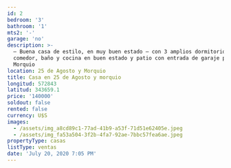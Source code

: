 ```yaml
---
id: 2
bedroom: '3'
bathroom: '1'
mts2: '-'
garage: 'no'
description: >-
  – Buena casa de estilo, en muy buen estado – con 3 amplios dormitorios, living
  comedor, baño y cocina en buen estado y patio con entrada de garaje por calle
  Morquio
location: 25 de Agosto y Morquio
title: Casa en 25 de Agosto y morquio
longitud: 572843
latitud: 343659.1
price: '140000'
soldout: false
rented: false
currency: U$S
images:
  - /assets/img_a8cd89c1-77ad-41b9-a53f-71d51e62405e.jpeg
  - /assets/img_fa53a504-3f2b-4fa7-92ae-7bbc57fea6ae.jpeg
propertyType: casas
listType: ventas
date: 'July 20, 2020 7:05 PM'
---
```


